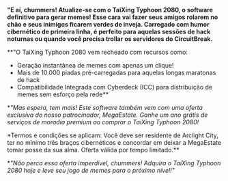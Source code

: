 **"E aí, chummers! Atualize-se com o TaiXing Typhoon 2080, o software definitivo para gerar memes! Esse cara vai fazer seus amigos rolarem no chão e seus inimigos ficarem verdes de inveja. Carregado com humor cibernético de primeira linha, é perfeito para aquelas sessões de hack noturnas ou quando você precisa trollar os servidores do CircuitBreak.**

\*\*"O TaiXing Typhoon 2080 vem recheado com recursos como:

- Geração instantânea de memes com apenas um clique!
- Mais de 10.000 piadas pré-carregadas para aquelas longas maratonas de hack
- Compatibilidade Integrada com Cyberdeck (ICC) para distribuição de memes sem esforço pela rede\*\*

\*_"Mas espera, tem mais! Este software também vem com uma oferta exclusiva do nosso patrocinador, MegaEstate. Ganhe um ano grátis de serviços de moradia premium ao comprar o TaiXing Typhoon 2080!_

\*Termos e condições se aplicam: Você deve ser residente de Arclight City, ter no mínimo três braços cibernéticos e concordar em deixar a MegaEstate tomar posse da sua alma. Oferta válida por tempo limitado.\*\*

\*_"Não perca essa oferta imperdível, chummers! Adquira o TaiXing Typhoon 2080 hoje e leve seu jogo de memes para o próximo nível!"_
